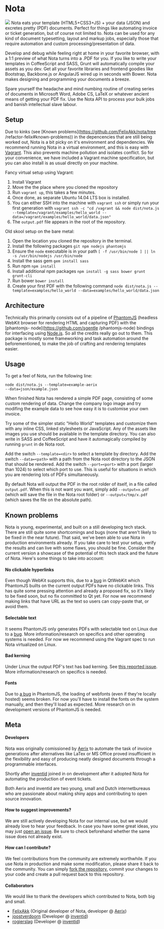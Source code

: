 # Nota
<img src="https://dl.dropboxusercontent.com/u/5121848/Nota_demo.png"> Nota
eats your template (HTML5+CSS3+JS) + your data (JSON) and excretes pretty
(PDF) documents. Perfect for things like automating invoice or ticket
generation, but of course not limited to. Nota can be used for any kind of
document typesetting, layout and markup jobs, especially those that require
automation and custom processing/presentation of data.

Develop and debug while feeling right at home in your favorite browser, with a
1:1 preview of what Nota turns into a .PDF for you. If you like to write your
templates in CoffeeScript and SASS, Grunt will automatically compile your
assets as you dev. Get all your favorite libraries and frontend goodies like
Bootstrap, Backbone.js or AngularJS wired up in seconds with Bower. Nota makes
designing and programming your documents a breeze.

Spare yourself the headache and mind numbing routine of creating series of
documents in Microsoft Word, Adobe CS, LaTeX or whatever ancient means of
getting your PDF fix. Use the Nota API to process your bulk jobs and banish
intellectual slave labour.

## Setup
Due to kinks (see [Known problems](https://github.com/FelixAkk/nota/tree
/refactor-felix#known-problems)) in the depencencies that are still being
worked out, Nota is a bit picky on it's environment and dependencies. We
recommend running Nota in a virtual environment, and this is easy with
[Vagrant](http://www.vagrantup.com). This also prevents machine pollution and
isolates conflict. So for your convenience, we have included a Vagrant machine
specification, but you can also install is as usual directly on your machine.

Fancy virtual setup using Vagrant:

1. Install Vagrant
1. Move the the place where you cloned the repository
1. Run `vagrant up`, this takes a few minutes.
1. Once done, as separate Ubuntu 14.04 LTS box is installed.
1. You can either SSH into the machine with `vagrant ssh` or simply run your
   first generation with `vagrant ssh -c "cd /vagrant && node dist/nota.js
   --template=/vagrant/examples/hello_world
   --data=/vagrant/examples/hello_world/data.json"`
1. The `output.pdf` file appears in the root of the repository.

Old skool setup on the bare metal:

1. Open the location you cloned the repository in the terminal.
1. Install the following packages `git npm nodejs phantomjs`
1. Ensure the `node` executable is in your path `[ -f /usr/bin/node ] || ln -s
   /usr/bin/nodejs /usr/bin/node`
1. Install the sass gem `gem install sass`
1. Run npm `npm install`
1. Install additional npm packages `npm install -g sass bower grunt grunt-cli`
1. Run bower `bower install`
1. Create your first PDF with the following command `node dist/nota.js
   --template=examples/hello_world --data=examples/hello_world/data.json`

## Architecture

Technically this primarily consists out of a pipeline of
[PhantomJS](http://phantomjs.org/) (headless WebKit browser for rendering HTML
and capturing PDF) with the [phantomjs- node](https://github.com/sgentle
/phantomjs-node) bindings for interfacing using
[Node.js](https://nodejs.org/). So all the credits really go out to them. This
package is mostly some frameworking and task automation around the
beforementioned, to make the job of crafting and rendering templates easier.

## Usage

To get a feel of Nota, run  the following line:
````
node dist/nota.js --template=example-aerix
--data=json/example.json
````

When finished Nota has rendered a simple PDF page, consisting of some custom
rendering of data. Change the company logo image and try modifing the example
data to see how easy it is to customise your own invoice.

Try some of the simpler static "Hello World" templates and customize them with
any inline CSS, linked stylesheets or JavaScript. Any of the assets like
images you use should be available in the template directory. You can also write in SASS and CoffeeScript and have it automagically compiled by running `grunt` in de Nota root.

Add the switch `--template=<dir>` to select a template by directory. Add the
switch `--data=<path>` with a path from the Nota root directory to the JSON
that should be rendered. Add the switch `--port=<port>` with a port (larger
than 1024) to select which port to use. This is useful for situations in which
you are rendering lots of PDFs simultaneously.

By default Nota will output the PDF in the root rolder of itself, in a file
called `output.pdf`. When this is not want you want, simply add
`--output=x.pdf` (which will save the file in the Nota root folder) or
`--output=/tmp/x.pdf` (which saves the file on the absolute path).


## Known problems

Nota is young, experimental, and built on a still developing tech stack. There
are still quite some shortcomings and bugs (none that aren't likely to be
fixed in the near future). That said, we've been able to use Nota in
production environments already. If you take care to test your setup, verify
the results and can live with some flaws, you should be fine. Consider the
current version a showcase of the potential of this tech stack and the future
of Nota. Here's some things to take into account:

#### No clickable hyperlinks
Even though WebKit supports this, due to a
[bug](https://github.com/ariya/phantomjs/issues/10196) in QtWebKit which
PhantomJS builts on the current output PDFs have no clickable links. This has
quite some pressing attention and already a proposed fix, so it's likely to be
fixed soon, but no fix committed to Qt yet. For now we recommend making links
that have URL as the text so users can copy-paste that, or avoid them.

#### Selectable text
It seems PhantomJS only generates PDFs with selectable text on Linux due to a
[bug](https://github.com/ariya/phantomjs/issues/10373). More
information/research on specifics and other operating systems is needed. For
now we recommend using the Vagrant spec to run Nota virtualized on Linux.

#### Bad kerning
Under Linux the output PDF's text has bad kerning. See [this reported
issue](https://github.com/ariya/phantomjs/issues/12016). More
information/research on specifics is needed.

#### Fonts
Due to [a bug](http://arunoda.me/blog/phantomjs-webfonts-build.html) in
PhantomJS, the loading of webfonts (even if they're locally hosted) seems
broken. For now you'll have to install the fonts on the system manually, and
then they'll load as expected. More research on in development versions of
PhantomJS is needed.


## Meta

#### Developers
Nota was originally comissioned by [Aerix](https://www.aerix.nl) to automate
the task of invoice generations after alternatives like LaTex or MS Office
proved insufficient in the flexibility and easy of producing neatly designed
documents through a programmable interfaces.

Shortly after [inventid](https://www.inventid.nl) joined in on development
after it adopted Nota for automating the production of event tickets.

Both Aerix and inventid are two young, small and Dutch internetbureaus who are
passionate about making shiny apps and contributing to open source innovation.

#### How to suggest improvements?
We are still actively developing Nota for our internal use, but we would
already love to hear your feedback. In case you have some great ideas, you may
just [open an issue](https://github.com/inventid/nota/issues/new). Be sure to
check beforehand whether the same issue does not already exist.

#### How can I contribute?
We feel contributions from the community are extremely worthwhile. If you use
Nota in production and make some modification, please share it back to the
community. You can simply [fork the
repository](https://github.com/inventid/nota/fork), commit your changes to
your code and create a pull request back to this repository.

#### Collaborators
We would like to thank the developers which contributed to Nota, both big and
small.

- [FelixAkk](https://github.com/FelixAkk) (Original developer of Nota,
  developer @ [Aerix](https://www.aerix.nl))
- [joostverdoorn](https://github.com/joostverdoorn) (Developer @
  [inventid](https://www.inventid.nl))
- [rogierslag](https://github.com/rogierslag) (Developer @
  [inventid](https://www.inventid.nl))

